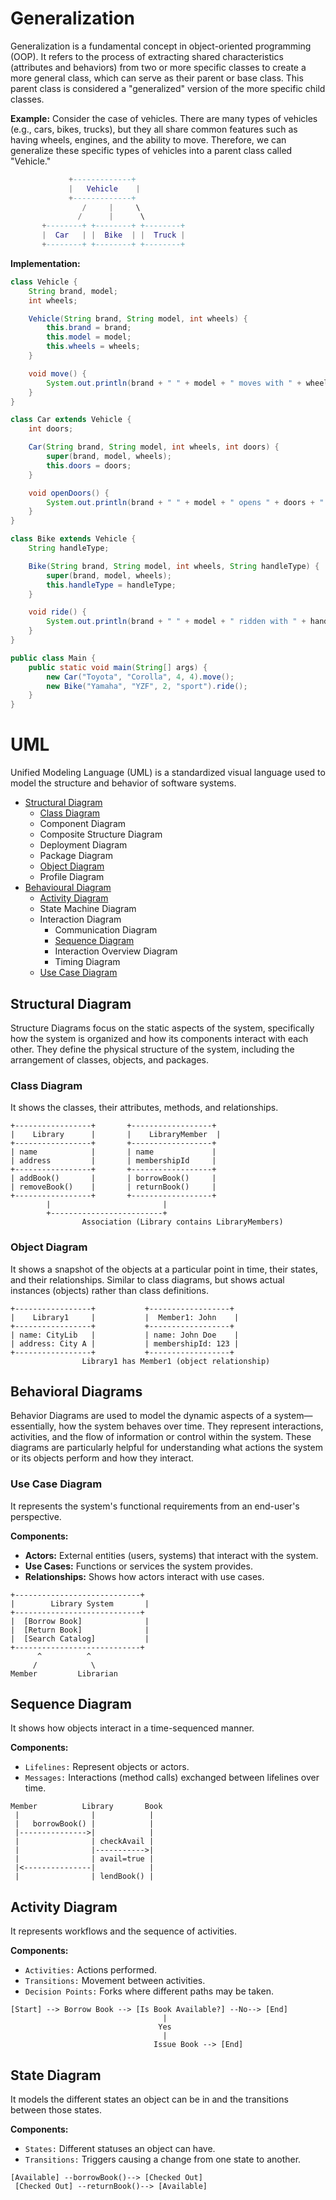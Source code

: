 # Generalization
Generalization is a fundamental concept in object-oriented programming (OOP). It refers to the process of extracting shared characteristics (attributes and behaviors) from two or more specific classes to create a more general class, which can serve as their parent or base class. This parent class is considered a "generalized" version of the more specific child classes.

__Example:__ Consider the case of vehicles. There are many types of vehicles (e.g., cars, bikes, trucks), but they all share common features such as having wheels, engines, and the ability to move. Therefore, we can generalize these specific types of vehicles into a parent class called "Vehicle."
```lua
             +-------------+
             |   Vehicle    |
             +-------------+
                /     |     \
               /      |      \
       +--------+ +--------+ +--------+
       |  Car   | |  Bike  | |  Truck |
       +--------+ +--------+ +--------+
```
__Implementation:__
```java
class Vehicle {
    String brand, model;
    int wheels;

    Vehicle(String brand, String model, int wheels) {
        this.brand = brand;
        this.model = model;
        this.wheels = wheels;
    }

    void move() {
        System.out.println(brand + " " + model + " moves with " + wheels + " wheels.");
    }
}

class Car extends Vehicle {
    int doors;

    Car(String brand, String model, int wheels, int doors) {
        super(brand, model, wheels);
        this.doors = doors;
    }

    void openDoors() {
        System.out.println(brand + " " + model + " opens " + doors + " doors.");
    }
}

class Bike extends Vehicle {
    String handleType;

    Bike(String brand, String model, int wheels, String handleType) {
        super(brand, model, wheels);
        this.handleType = handleType;
    }

    void ride() {
        System.out.println(brand + " " + model + " ridden with " + handleType + " handles.");
    }
}

public class Main {
    public static void main(String[] args) {
        new Car("Toyota", "Corolla", 4, 4).move();
        new Bike("Yamaha", "YZF", 2, "sport").ride();
    }
}
```
# UML
Unified Modeling Language (UML) is a standardized visual language used to model the structure and behavior of software systems. 

- [Structural Diagram](#structural-diagram)
  - [Class Diagram](#class-diagram)
  - Component Diagram
  - Composite Structure Diagram
  - Deployment Diagram
  - Package Diagram
  - [Object Diagram](#object-diagram)
  - Profile Diagram
- [Behavioural Diagram](#behavioral-diagrams)
  - [Activity Diagram](#activity-diagram)
  - State Machine Diagram
  - Interaction Diagram
    - Communication Diagram
    - [Sequence Diagram](#sequence-diagram)
    - Interaction Overview Diagram
    - Timing Diagram
  - [Use Case Diagram](#use-case-diagram)

## Structural Diagram
Structure Diagrams focus on the static aspects of the system, specifically how the system is organized and how its components interact with each other. They define the physical structure of the system, including the arrangement of classes, objects, and packages.
### Class Diagram
It shows the classes, their attributes, methods, and relationships.
```
+-----------------+       +------------------+
|    Library      |       |    LibraryMember  |
+-----------------+       +------------------+
| name            |       | name             |
| address         |       | membershipId     |
+-----------------+       +------------------+
| addBook()       |       | borrowBook()     |
| removeBook()    |       | returnBook()     |
+-----------------+       +------------------+
        |                         |
        +-------------------------+
                Association (Library contains LibraryMembers)
```
### Object Diagram
It shows a snapshot of the objects at a particular point in time, their states, and their relationships. Similar to class diagrams, but shows actual instances (objects) rather than class definitions.
```
+-----------------+           +------------------+
|    Library1     |           |  Member1: John    |
+-----------------+           +------------------+
| name: CityLib   |           | name: John Doe    |
| address: City A |           | membershipId: 123 |
+-----------------+           +------------------+
                Library1 has Member1 (object relationship)
```
## Behavioral Diagrams
Behavior Diagrams are used to model the dynamic aspects of a system—essentially, how the system behaves over time. They represent interactions, activities, and the flow of information or control within the system. These diagrams are particularly helpful for understanding what actions the system or its objects perform and how they interact.
### Use Case Diagram
It represents the system's functional requirements from an end-user's perspective.

__Components:__
- __Actors:__ External entities (users, systems) that interact with the system.
- __Use Cases:__ Functions or services the system provides.
- __Relationships:__ Shows how actors interact with use cases.
```
+----------------------------+
|        Library System       |
+----------------------------+
|  [Borrow Book]              |
|  [Return Book]              |
|  [Search Catalog]           |
+----------------------------+
      ^          ^
     /            \
Member         Librarian
```
## Sequence Diagram
It shows how objects interact in a time-sequenced manner.

__Components:__
- `Lifelines:` Represent objects or actors.
- `Messages:` Interactions (method calls) exchanged between lifelines over time.
```
Member          Library       Book
 |                |            |
 |   borrowBook() |            |
 |--------------->|            |
 |                | checkAvail |
 |                |----------->|
 |                | avail=true |
 |<---------------|            |
 |                | lendBook() |
```
## Activity Diagram
It represents workflows and the sequence of activities.

__Components:__
- `Activities:` Actions performed.
- `Transitions:` Movement between activities.
- `Decision Points:` Forks where different paths may be taken.
```
[Start] --> Borrow Book --> [Is Book Available?] --No--> [End]
                                  |
                                 Yes
                                  |
                                Issue Book --> [End]
```
## State Diagram
It models the different states an object can be in and the transitions between those states.

__Components:__
- `States:` Different statuses an object can have.
- `Transitions:` Triggers causing a change from one state to another.
```
[Available] --borrowBook()--> [Checked Out]
 [Checked Out] --returnBook()--> [Available]
```